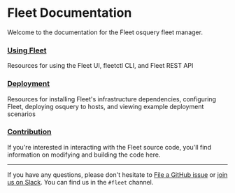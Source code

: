 # Fleet Documentation

Welcome to the documentation for the Fleet osquery fleet manager.

### [Using Fleet](./1-Using-Fleet/README.md)
Resources for using the Fleet UI, fleetctl CLI, and Fleet REST API

### [Deployment](./2-Deployment/README.md)
Resources for installing Fleet's infrastructure dependencies, configuring Fleet, deploying osquery to hosts, and viewing example deployment scenarios

### [Contribution](./3-Contribution/README.md)
If you're interested in interacting with the Fleet source code, you'll find information on modifying and building the code here.

---

If you have any questions, please don't hesitate to [File a GitHub issue](https://github.com/fleetdm/fleet/issues) or [join us on Slack](https://osquery.slack.com/join/shared_invite/zt-h29zm0gk-s2DBtGUTW4CFel0f0IjTEw#/). You can find us in the `#fleet` channel.
